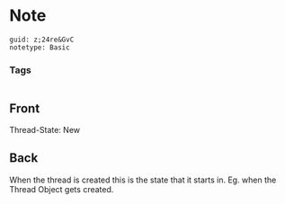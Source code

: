 # Note
```
guid: z;24re&GvC
notetype: Basic
```

### Tags
```
```

## Front
Thread-State: New

## Back
When the thread is created this is the state that it starts in. Eg. when the Thread Object gets created.

